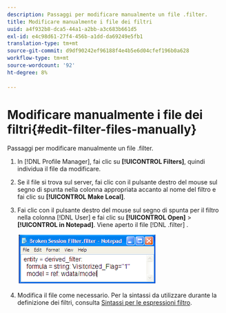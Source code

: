 ```yaml
---
description: Passaggi per modificare manualmente un file .filter.
title: Modificare manualmente i file dei filtri
uuid: a4f932b8-dca5-44a1-a2bb-a3c683b661d5
exl-id: e4c98d61-27f4-456b-a1dd-da69249e5fb1
translation-type: tm+mt
source-git-commit: d9df90242ef96188f4e4b5e6d04cfef196b0a628
workflow-type: tm+mt
source-wordcount: '92'
ht-degree: 8%

---
```


# Modificare manualmente i file dei filtri{#edit-filter-files-manually}

Passaggi per modificare manualmente un file .filter.

1. In [!DNL Profile Manager], fai clic su **[!UICONTROL Filters]**, quindi individua il file da modificare.
1. Se il file si trova sul server, fai clic con il pulsante destro del mouse sul segno di spunta nella colonna appropriata accanto al nome del filtro e fai clic su **[!UICONTROL Make Local]**.
1. Fai clic con il pulsante destro del mouse sul segno di spunta per il filtro nella colonna [!DNL User] e fai clic su **[!UICONTROL Open]** > **[!UICONTROL in Notepad]**. Viene aperto il file [!DNL .filter] .

   ![](assets/filter_manualEdit.png)

1. Modifica il file come necessario. Per la sintassi da utilizzare durante la definizione dei filtri, consulta [Sintassi per le espressioni filtro](../../../../home/c-get-started/c-qry-lang-syntx/c-syntx-fltr-exp.md#concept-72f2563f809747a2a3cff7ec72462a15).

